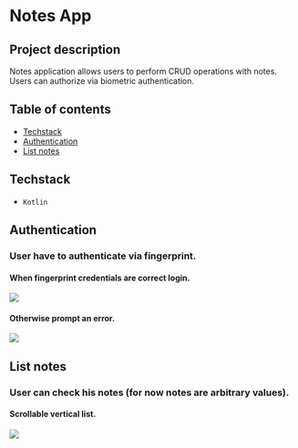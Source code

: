 # Notes App

## Project description

Notes application allows users to perform CRUD operations with notes.
Users can authorize via biometric authentication.

## Table of contents

- [Techstack](#techstack)
- [Authentication](#authentication)
- [List notes](#list-notes)

## Techstack

- `Kotlin`

## Authentication

### User have to authenticate via fingerprint.

#### When fingerprint credentials are correct login.

<img src="https://media.giphy.com/media/MhBoHxXyOrjJT7HlaI/giphy.gif">

<br />

#### Otherwise prompt an error.

<img src="https://media.giphy.com/media/sVQkxBfwfwoEsKUoCR/giphy.gif">

## List notes

### User can check his notes (for now notes are arbitrary values).

#### Scrollable vertical list.

<img src="https://media.giphy.com/media/OyIXyOHVueRiqe2dDe/giphy.gif">
